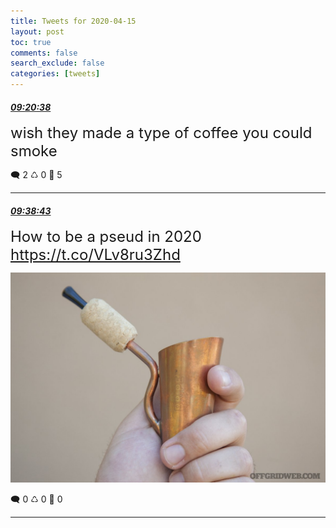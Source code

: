 ```yaml
---
title: Tweets for 2020-04-15
layout: post
toc: true
comments: false
search_exclude: false
categories: [tweets]
---
```



#### <a href = "https://twitter.com/deepfates/status/1250443923840880642">*09:20:38*</a>

<font size="5">wish they made a type of coffee you could smoke</font>



🗨️ 2 ♺ 0 🤍  5   

---
    
#### <a href = "https://twitter.com/deepfates/status/1250448476770459648">*09:38:43*</a>

<font size="5">How to be a pseud in 2020  https://t.co/VLv8ru3Zhd</font>

![image from twitter](/images/EVp8MuaUEAASBrT.jpg)


🗨️ 0 ♺ 0 🤍  0   

---
    
            

